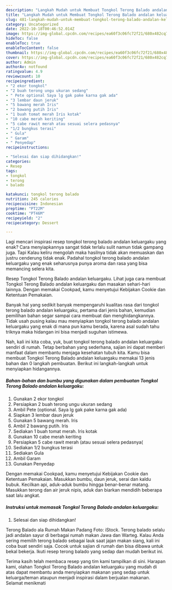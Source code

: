 ```yaml
---
description: "Langkah Mudah untuk Membuat Tongkol Terong Balado andalan keluargaku, Lezat"
title: "Langkah Mudah untuk Membuat Tongkol Terong Balado andalan keluargaku, Lezat"
slug: 481-langkah-mudah-untuk-membuat-tongkol-terong-balado-andalan-keluargaku-lezat
category: Uncategorized
date: 2022-10-18T00:46:52.014Z
image: https://img-global.cpcdn.com/recipes/ea60f3c06fc72f21/680x482cq70/tongkol-terong-balado-andalan-keluargaku-foto-resep-utama.jpg
hideToc: false
enableToc: true
enableTocContent: false
thumbnail: https://img-global.cpcdn.com/recipes/ea60f3c06fc72f21/680x482cq70/tongkol-terong-balado-andalan-keluargaku-foto-resep-utama.jpg
cover: https://img-global.cpcdn.com/recipes/ea60f3c06fc72f21/680x482cq70/tongkol-terong-balado-andalan-keluargaku-foto-resep-utama.jpg
author: Admin
authorAv: notfound
ratingvalue: 4.9
reviewcount: 10
recipeingredient:
- "2 ekor tongkol"
- "2 buah terong ungu ukuran sedang"
- " Pete optional Saya lg gak pake karna gak ada"
- "3 lembar daun jeruk"
- "5 bawang merah Iris"
- "2 bawang putih Iris"
- "1 buah tomat merah Iris kotak"
- "10 cabe merah keriting"
- "5 cabe rawit merah atau sesuai selera pedasnya"
- "1/2 bungkus terasi"
- " Gula"
- " Garam"
- " Penyedap"
recipeinstructions:

- "Selesai dan siap dihidangkan!"
categories:
- Resep
tags:
- tongkol
- terong
- balado

katakunci: tongkol terong balado 
nutrition: 245 calories
recipecuisine: Indonesian
preptime: "PT22M"
cooktime: "PT46M"
recipeyield: "2"
recipecategory: Dessert

---
```



Lagi mencari inspirasi resep tongkol terong balado andalan keluargaku yang enak? Cara menyiapkannya sangat tidak terlalu sulit namun tidak gampang juga. Tapi Kalau keliru mengolah maka hasilnya tidak akan memuaskan dan justru cenderung tidak enak. Padahal tongkol terong balado andalan keluargaku yang enak seharusnya punya aroma dan rasa yang bisa memancing selera kita.


Resep Tongkol Terong Balado andalan keluargaku. Lihat juga cara membuat Tongkol Terong Balado andalan keluargaku dan masakan sehari-hari lainnya. Dengan memakai Cookpad, kamu menyetujui Kebijakan Cookie dan Ketentuan Pemakaian.

Banyak hal yang sedikit banyak mempengaruhi kualitas rasa dari tongkol terong balado andalan keluargaku, pertama dari jenis bahan, kemudian pemilihan bahan segar sampai cara membuat dan menghidangkannya. Tidak usah pusing kalau mau menyiapkan tongkol terong balado andalan keluargaku yang enak di mana pun kamu berada, karena asal sudah tahu triknya maka hidangan ini bisa menjadi suguhan istimewa.


Nah, kali ini kita coba, yuk, buat tongkol terong balado andalan keluargaku sendiri di rumah. Tetap berbahan yang sederhana, sajian ini dapat memberi manfaat dalam membantu menjaga kesehatan tubuh kita. Kamu bisa membuat Tongkol Terong Balado andalan keluargaku memakai 13 jenis bahan dan 0 langkah pembuatan. Berikut ini langkah-langkah untuk menyiapkan hidangannya.

<!--inarticleads1-->

##### Bahan-bahan dan bumbu yang digunakan dalam pembuatan Tongkol Terong Balado andalan keluargaku:

1. Gunakan 2 ekor tongkol
1. Persiapkan 2 buah terong ungu ukuran sedang
1. Ambil  Pete (optional. Saya lg gak pake karna gak ada)
1. Siapkan 3 lembar daun jeruk
1. Gunakan 5 bawang merah. Iris
1. Ambil 2 bawang putih. Iris
1. Sediakan 1 buah tomat merah. Iris kotak
1. Gunakan 10 cabe merah keriting
1. Persiapkan 5 cabe rawit merah (atau sesuai selera pedasnya(
1. Sediakan 1/2 bungkus terasi
1. Sediakan  Gula
1. Ambil  Garam
1. Gunakan  Penyedap


Dengan memakai Cookpad, kamu menyetujui Kebijakan Cookie dan Ketentuan Pemakaian. Masukkan bumbu, daun jeruk, serai dan kaldu bubuk. Kecilkan api, aduk-aduk bumbu hingga benar-benar matang. Masukkan terong dan air jeruk nipis, aduk dan biarkan mendidih beberapa saat lalu angkat. 

<!--inarticleads2-->

##### Instruksi untuk memasak Tongkol Terong Balado andalan keluargaku:


1. Selesai dan siap dihidangkan!

Terong Balado ala Rumah Makan Padang Foto: iStock. Terong balado selalu jadi andalan sayur di berbagai rumah makan Jawa dan Warteg. Kalau Anda sering memilih terong balado sebagai lauk saat jajan makan siang, kali ini coba buat sendiri saja. Cocok untuk sajian di rumah dan bisa dibawa untuk bekal bekerja. Ikuti resep terong balado yang sedap dan mudah berikut ini. 

Terima kasih telah membaca resep yang tim kami tampilkan di sini. Harapan kami, olahan Tongkol Terong Balado andalan keluargaku yang mudah di atas dapat membantu anda menyiapkan makanan yang sedap untuk keluarga/teman ataupun menjadi inspirasi dalam berjualan makanan. Selamat menikmati

